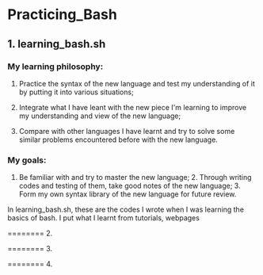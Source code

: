 # Practicing_Bash
## 1. learning_bash.sh

### My learning philosophy: 

1. Practice the syntax of the new language and test my understanding of it by putting it into various situations; 

2. Integrate what I have leant with the new piece I'm learning to improve my understanding and view of the new language; 

3. Compare with other languages I have learnt and try to solve some similar problems encountered before with the new language.

### My goals: 
1. Be familiar with and try to master the new language; 2. Through writing codes and testing of them, take good notes of the new language; 3. Form my own syntax library of the new language for future review.


In learning_bash.sh, these are the codes I wrote when I was learning the basics of bash. I put what I learnt from tutorials, webpages






======== 2. 

======== 3. 

======== 4. 
